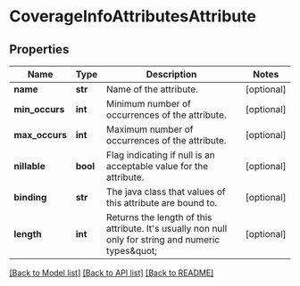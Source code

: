 # CoverageInfoAttributesAttribute

## Properties
Name | Type | Description | Notes
------------ | ------------- | ------------- | -------------
**name** | **str** | Name of the attribute. | [optional] 
**min_occurs** | **int** | Minimum number of occurrences of the attribute. | [optional] 
**max_occurs** | **int** | Maximum number of occurrences of the attribute. | [optional] 
**nillable** | **bool** | Flag indicating if null is an acceptable value for the attribute. | [optional] 
**binding** | **str** | The java class that values of this attribute are bound to. | [optional] 
**length** | **int** | Returns the length of this attribute. It&#39;s usually non null only for string and numeric types\&quot; | [optional] 

[[Back to Model list]](../README.md#documentation-for-models) [[Back to API list]](../README.md#documentation-for-api-endpoints) [[Back to README]](../README.md)


